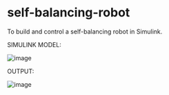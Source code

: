 # self-balancing-robot
 To build and control a self-balancing robot in Simulink.


SIMULINK MODEL:

![image](https://user-images.githubusercontent.com/82087114/154799130-4474b3ec-ecab-42cd-972c-d9201d8b14fc.png)


OUTPUT:

![image](https://user-images.githubusercontent.com/82087114/154799138-f0fafcbb-2966-4bdb-b873-f220f7d9ad74.png)





